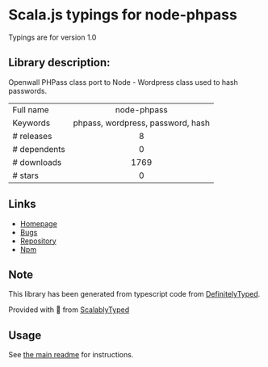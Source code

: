 
# Scala.js typings for node-phpass

Typings are for version 1.0

## Library description:
Openwall PHPass class port to Node - Wordpress class used to hash passwords.

|                    |                 |
| ------------------ | :-------------: |
| Full name          | node-phpass |
| Keywords           | phpass, wordpress, password, hash |
| # releases         | 8 |
| # dependents       | 0 |
| # downloads        | 1769 |
| # stars            | 0 |

## Links
- [Homepage](https://github.com/glauberportella/password-hash)
- [Bugs](https://github.com/glauberportella/password-hash/issues)
- [Repository](https://github.com/glauberportella/password-hash)
- [Npm](https://www.npmjs.com/package/node-phpass)
    


## Note
This library has been generated from typescript code from [DefinitelyTyped](https://definitelytyped.org).

Provided with :purple_heart: from [ScalablyTyped](https://github.com/oyvindberg/ScalablyTyped)

## Usage
See [the main readme](../../readme.md) for instructions.


